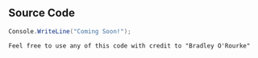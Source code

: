 ## Source Code
```c#
Console.WriteLine("Coming Soon!");
```

`Feel free to use any of this code with credit to "Bradley O'Rourke"`
